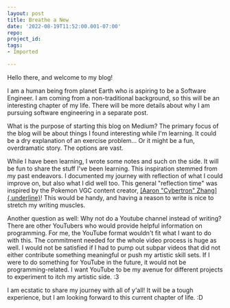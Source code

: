 ```yaml
---
layout: post
title: Breathe a New
date: '2022-08-19T11:52:00.001-07:00'
repo: 
project_id: 
tags:
- Imported

---
```


Hello there, and welcome to my blog!

I am a human being from planet Earth who is aspiring to be a Software
Engineer. I am coming from a non-traditional background, so this will be
an interesting chapter of my life. There will be more details about why
I am pursuing software engineering in a separate post.

What is the purpose of starting this blog on Medium? The primary focus
of the blog will be about things I found interesting while I'm learning.
It could be a dry explanation of an exercise problem... Or it might be a
fun, overdramatic story. The options are vast.

While I have been learning, I wrote some notes and such on the side. It
will be fun to share the stuff I've been learning. This inspiration
stemmed from my past endeavors. I documented my journey with reflection
of what I could improve on, but also what I did well too. This general
"reflection time" was inspired by the Pokemon VGC content creator,
[[Aaron "Cybertron"
Zhang]{.underline}](https://www.youtube.com/c/CybertronVGC)! This would
be handy, and having a reason to write is nice to stretch my writing
muscles.

Another question as well: Why not do a Youtube channel instead of
writing? There are other YouTubers who would provide helpful information
on programming. For me, the YouTube format wouldn't fit what I want to
do with this. The commitment needed for the whole video process is huge
as well. I would not be satisfied if I had to pump out subpar videos
that did not either contribute something meaningful or push my artistic
skill sets. If I were to do something for YouTube in the future, it
would not be programming-related. I want YouTube to be my avenue for
different projects to experiment to itch my artistic side. :3

I am ecstatic to share my journey with all of y'all! It will be a tough
experience, but I am looking forward to this current chapter of life. :D
